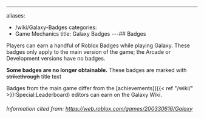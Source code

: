 ---
aliases:
- /wiki/Galaxy-Badges
categories:
- Game Mechanics
title: Galaxy Badges
---## Badges

Players can earn a handful of Roblox Badges while playing Galaxy. These badges only apply to the main version of the game; the Arcade or Development versions have no badges.

**Some badges are no longer obtainable.** These badges are marked with <s>strikethrough</s> title text

Badges from the main game differ from the [achievements]({{< ref "/wiki/" >}}:Special:Leaderboard) editors can earn on the Galaxy Wiki.

<h6>

Information cited from: <https://web.roblox.com/games/200330616/Galaxy>

</h6>
<div style="float:left; width:50%">

</div>
<div style="float:left; width:50%">

</div>
<div style="float:right; width:50%">

</div>
<div style="float:left; width:50%">

</div>
<div style="float:right; width:50%">

</div>
<div style="float:left; width:50%">

</div>
<div style="float:right; width:50%">

</div>